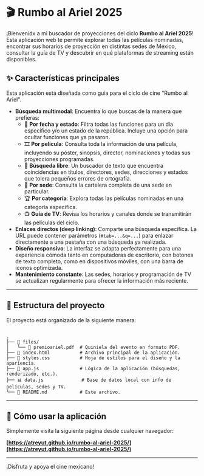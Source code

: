 # 🎬 Rumbo al Ariel 2025

¡Bienvenidx a mi buscador de proyecciones del ciclo **Rumbo al Ariel 2025**! Esta aplicación web te permite explorar todas las películas nominadas, encontrar sus horarios de proyección en distintas sedes de México, consultar la guía de TV y descubrir en qué plataformas de streaming están disponibles.



## ✨ Características principales

Esta aplicación está diseñada como guía para el ciclo de cine "Rumbo al Ariel".

* **Búsqueda multimodal**: Encuentra lo que buscas de la manera que prefieras:
    * 📅 **Por fecha y estado**: Filtra todas las funciones para un día específico y/o un estado de la república. Incluye una opción para ocultar funciones que ya pasaron.
    * 🎞️ **Por película**: Consulta toda la información de una película, incluyendo su póster, sinopsis, director, nominaciones y todas sus proyecciones programadas.
    * 🔎 **Búsqueda libre**: Un buscador de texto que encuentra coincidencias en títulos, directores, sedes, direcciones y estados que tolera pequeños errores de ortografía.
    * 📍 **Por sede**: Consulta la cartelera completa de una sede en particular.
    * 🏆 **Por categoría**: Explora todas las películas nominadas en una categoría específica.
    * 📺 **Guía de TV**: Revisa los horarios y canales donde se transmitirán las películas del ciclo.
* **Enlaces directos (deep linking)**: Comparte una búsqueda específica. La URL puede contener parámetros (`#tab=...&q=...`) para enlazar directamente a una pestaña con una búsqueda ya realizada.
* **Diseño responsivo**: La interfaz se adapta perfectamente para una experiencia cómoda tanto en computadoras de escritorio, con botones de texto completo, como en dispositivos móviles, con una barra de íconos optimizada.
* **Mantenimiento constante**: Las sedes, horarios y programación de TV se actualizan regularmente para ofrecer la información más reciente.

---
## 📁 Estructura del proyecto

El proyecto está organizado de la siguiente manera:

```

.
├── 📁 files/
│   └── 📄 premioariel.pdf  # Quiniela del evento en formato PDF.
├── 📄 index.html           # Archivo principal de la aplicación.
├── 🎨 styles.css           # Hoja de estilos para el diseño y la apariencia.
├── 🧠 app.js               # Lógica de la aplicación (búsquedas, renderizado, etc.).
├── 📊 data.js              # Base de datos local con info de películas, sedes y TV.
└── 📝 README.md            # Este archivo.

```

---
## 🚀 Cómo usar la aplicación

Simplemente visita la siguiente página desde cualquier navegador:

**[https://atreyut.github.io/rumbo-al-ariel-2025/](https://atreyut.github.io/rumbo-al-ariel-2025/)**

---
¡Disfruta y apoya el cine mexicano!
